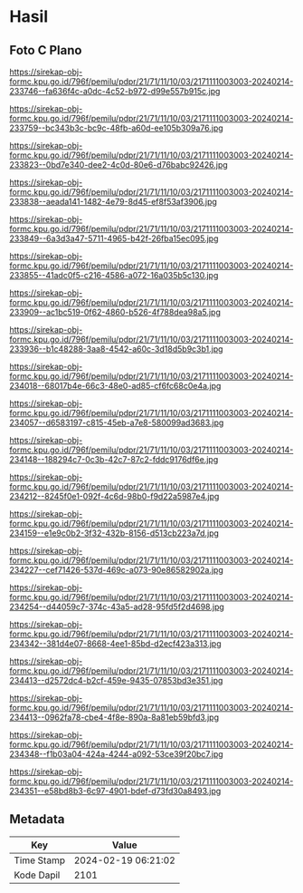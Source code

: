 # Hasil

## Foto C Plano

https://sirekap-obj-formc.kpu.go.id/796f/pemilu/pdpr/21/71/11/10/03/2171111003003-20240214-233746--fa636f4c-a0dc-4c52-b972-d99e557b915c.jpg

https://sirekap-obj-formc.kpu.go.id/796f/pemilu/pdpr/21/71/11/10/03/2171111003003-20240214-233759--bc343b3c-bc9c-48fb-a60d-ee105b309a76.jpg

https://sirekap-obj-formc.kpu.go.id/796f/pemilu/pdpr/21/71/11/10/03/2171111003003-20240214-233823--0bd7e340-dee2-4c0d-80e6-d76babc92426.jpg

https://sirekap-obj-formc.kpu.go.id/796f/pemilu/pdpr/21/71/11/10/03/2171111003003-20240214-233838--aeada141-1482-4e79-8d45-ef8f53af3906.jpg

https://sirekap-obj-formc.kpu.go.id/796f/pemilu/pdpr/21/71/11/10/03/2171111003003-20240214-233849--6a3d3a47-5711-4965-b42f-26fba15ec095.jpg

https://sirekap-obj-formc.kpu.go.id/796f/pemilu/pdpr/21/71/11/10/03/2171111003003-20240214-233855--41adc0f5-c216-4586-a072-16a035b5c130.jpg

https://sirekap-obj-formc.kpu.go.id/796f/pemilu/pdpr/21/71/11/10/03/2171111003003-20240214-233909--ac1bc519-0f62-4860-b526-4f788dea98a5.jpg

https://sirekap-obj-formc.kpu.go.id/796f/pemilu/pdpr/21/71/11/10/03/2171111003003-20240214-233936--b1c48288-3aa8-4542-a60c-3d18d5b9c3b1.jpg

https://sirekap-obj-formc.kpu.go.id/796f/pemilu/pdpr/21/71/11/10/03/2171111003003-20240214-234018--68017b4e-66c3-48e0-ad85-cf6fc68c0e4a.jpg

https://sirekap-obj-formc.kpu.go.id/796f/pemilu/pdpr/21/71/11/10/03/2171111003003-20240214-234057--d6583197-c815-45eb-a7e8-580099ad3683.jpg

https://sirekap-obj-formc.kpu.go.id/796f/pemilu/pdpr/21/71/11/10/03/2171111003003-20240214-234148--188294c7-0c3b-42c7-87c2-fddc9176df6e.jpg

https://sirekap-obj-formc.kpu.go.id/796f/pemilu/pdpr/21/71/11/10/03/2171111003003-20240214-234212--8245f0e1-092f-4c6d-98b0-f9d22a5987e4.jpg

https://sirekap-obj-formc.kpu.go.id/796f/pemilu/pdpr/21/71/11/10/03/2171111003003-20240214-234159--e1e9c0b2-3f32-432b-8156-d513cb223a7d.jpg

https://sirekap-obj-formc.kpu.go.id/796f/pemilu/pdpr/21/71/11/10/03/2171111003003-20240214-234227--cef71426-537d-469c-a073-90e86582902a.jpg

https://sirekap-obj-formc.kpu.go.id/796f/pemilu/pdpr/21/71/11/10/03/2171111003003-20240214-234254--d44059c7-374c-43a5-ad28-95fd5f2d4698.jpg

https://sirekap-obj-formc.kpu.go.id/796f/pemilu/pdpr/21/71/11/10/03/2171111003003-20240214-234342--381d4e07-8668-4ee1-85bd-d2ecf423a313.jpg

https://sirekap-obj-formc.kpu.go.id/796f/pemilu/pdpr/21/71/11/10/03/2171111003003-20240214-234413--d2572dc4-b2cf-459e-9435-07853bd3e351.jpg

https://sirekap-obj-formc.kpu.go.id/796f/pemilu/pdpr/21/71/11/10/03/2171111003003-20240214-234413--0962fa78-cbe4-4f8e-890a-8a81eb59bfd3.jpg

https://sirekap-obj-formc.kpu.go.id/796f/pemilu/pdpr/21/71/11/10/03/2171111003003-20240214-234348--f1b03a04-424a-4244-a092-53ce39f20bc7.jpg

https://sirekap-obj-formc.kpu.go.id/796f/pemilu/pdpr/21/71/11/10/03/2171111003003-20240214-234351--e58bd8b3-6c97-4901-bdef-d73fd30a8493.jpg


## Metadata

| Key        | Value               |
| ---------- | ------------------- |
| Time Stamp | 2024-02-19 06:21:02 |
| Kode Dapil | 2101                |



